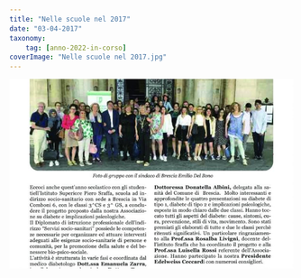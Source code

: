 ```yaml
---
title: "Nelle scuole nel 2017"
date: "03-04-2017"
taxonomy: 
    tag: [anno-2022-in-corso]
coverImage: "Nelle scuole nel 2017.jpg"
---
```


![Nelle scuole nel 2017](images/Nelle%20scuole%20nel%202017.jpg)
